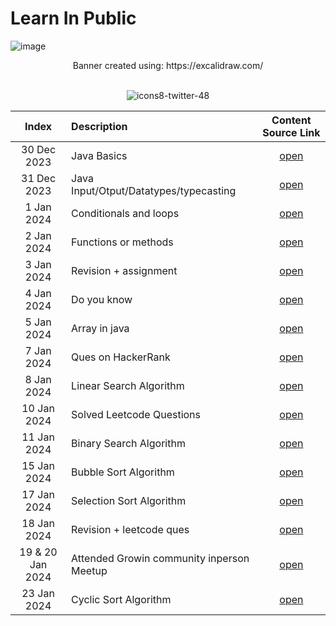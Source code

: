 # Learn In Public
![image](https://github.com/KshitizRana/DailyQuest/assets/93457779/1e8fb507-57af-4518-8dc4-8d3468daeef2)

<div align="center">
  Banner created using: https://excalidraw.com/
</div>

<br>

<div align="center">
  
  ![icons8-twitter-48](https://github.com/shubhsharma19/LearnInPublic/assets/69891912/399c0d7f-428b-48d6-a5f9-05895e3bc4d9)
  
</div>

<div align="center">

|Index| Description | Content Source Link |
|:--:|:-------------|:------------------:|
|30 Dec 2023|Java Basics|[open](https://twitter.com/Kshitiztwt/status/1741050754046242957)|
|31 Dec 2023|Java Input/Otput/Datatypes/typecasting|[open](https://twitter.com/Kshitiztwt/status/1741480710316212511)|
|1 Jan 2024|Conditionals and loops|[open](https://twitter.com/Kshitiztwt/status/1741873190643589286)|
|2 Jan 2024|Functions or methods|[open](https://twitter.com/Kshitiztwt/status/1742235266742469014)|
|3 Jan 2024|Revision + assignment|[open](https://twitter.com/Kshitiztwt/status/1742617601707000055)|
|4 Jan 2024|Do you know|[open](https://twitter.com/Kshitiztwt/status/1742959214253809860)|
|5 Jan 2024|Array in java|[open](https://twitter.com/Kshitiztwt/status/1743323790858158437)|
|7 Jan 2024|Ques on HackerRank|[open](https://twitter.com/Kshitiztwt/status/1743708677918376271)|
|8 Jan 2024|Linear Search Algorithm|[open](https://twitter.com/Kshitiztwt/status/1744420378951250340)|
|10 Jan 2024|Solved Leetcode Questions|[open](https://twitter.com/Kshitiztwt/status/1744792666741543319)|
|11 Jan 2024|Binary Search Algorithm|[open](https://twitter.com/Kshitiztwt/status/1745163196275560666)|
|15 Jan 2024|Bubble Sort Algorithm|[open](https://twitter.com/Kshitiztwt/status/1746809384825754050)|
|17 Jan 2024|Selection Sort Algorithm|[open](https://twitter.com/Kshitiztwt/status/1747337265737863306)|
|18 Jan 2024|Revision + leetcode ques|[open](https://twitter.com/Kshitiztwt/status/1748039842762478003)|
|19 & 20 Jan 2024|Attended Growin community inperson Meetup|[open](https://twitter.com/Kshitiztwt/status/1748255279526051951)|
|23 Jan 2024|Cyclic Sort Algorithm|[open](https://twitter.com/Kshitiztwt/status/1749850702732722494)|


